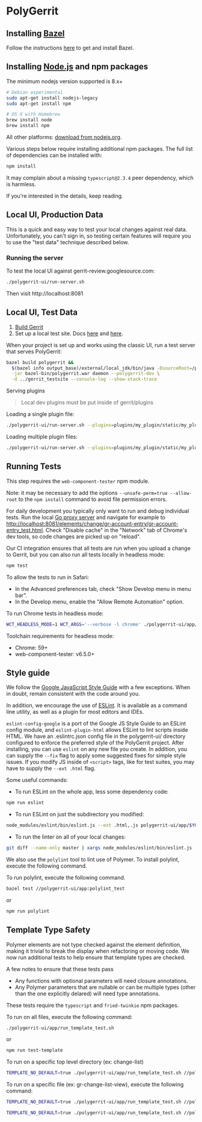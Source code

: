 
# PolyGerrit

## Installing [Bazel](https://bazel.build/)

Follow the instructions
[here](https://gerrit-review.googlesource.com/Documentation/dev-bazel.html#_installation)
to get and install Bazel.

## Installing [Node.js](https://nodejs.org/en/download/) and npm packages

The minimum nodejs version supported is 8.x+

```sh
# Debian experimental
sudo apt-get install nodejs-legacy
sudo apt-get install npm

# OS X with Homebrew
brew install node
brew install npm
```

All other platforms: [download from
nodejs.org](https://nodejs.org/en/download/).

Various steps below require installing additional npm packages. The full list of
dependencies can be installed with:

```sh
npm install
```

It may complain about a missing `typescript@2.3.4` peer dependency, which is
harmless.

If you're interested in the details, keep reading.

## Local UI, Production Data

This is a quick and easy way to test your local changes against real data.
Unfortunately, you can't sign in, so testing certain features will require
you to use the "test data" technique described below.

### Running the server

To test the local UI against gerrit-review.googlesource.com:

```sh
./polygerrit-ui/run-server.sh
```

Then visit http://localhost:8081

## Local UI, Test Data

1. [Build Gerrit](https://gerrit-review.googlesource.com/Documentation/dev-bazel.html#_gerrit_development_war_file)
2. Set up a local test site. Docs
   [here](https://gerrit-review.googlesource.com/Documentation/linux-quickstart.html) and
   [here](https://gerrit-review.googlesource.com/Documentation/dev-readme.html#init).

When your project is set up and works using the classic UI, run a test server
that serves PolyGerrit:

```sh
bazel build polygerrit &&
  $(bazel info output_base)/external/local_jdk/bin/java -DsourceRoot=/path/to/my/checkout \
  -jar bazel-bin/polygerrit.war daemon --polygerrit-dev \
  -d ../gerrit_testsite --console-log --show-stack-trace
```

Serving plugins

> Local dev plugins must be put inside of gerrit/plugins

Loading a single plugin file:

```sh
./polygerrit-ui/run-server.sh --plugins=plugins/my_plugin/static/my_plugin.js
```

Loading multiple plugin files:

```sh
./polygerrit-ui/run-server.sh --plugins=plugins/my_plugin/static/my_plugin.js,plugins/my_plugin/static/my_plugin.html
```

## Running Tests

This step requires the `web-component-tester` npm module.

Note: it may be necessary to add the options `--unsafe-perm=true --allow-root`
to the `npm install` command to avoid file permission errors.

For daily development you typically only want to run and debug individual tests.
Run the local [Go proxy server](#go-server) and navigate for example to
<http://localhost:8081/elements/change/gr-account-entry/gr-account-entry_test.html>.
Check "Disable cache" in the "Network" tab of Chrome's dev tools, so code
changes are picked up on "reload".

Our CI integration ensures that all tests are run when you upload a change to
Gerrit, but you can also run all tests locally in headless mode:

```sh
npm test
```

To allow the tests to run in Safari:

* In the Advanced preferences tab, check "Show Develop menu in menu bar".
* In the Develop menu, enable the "Allow Remote Automation" option.

To run Chrome tests in headless mode:

```sh
WCT_HEADLESS_MODE=1 WCT_ARGS='--verbose -l chrome' ./polygerrit-ui/app/run_test.sh
```

Toolchain requirements for headless mode:

* Chrome: 59+
* web-component-tester: v6.5.0+

## Style guide

We follow the [Google JavaScript Style Guide](https://google.github.io/styleguide/javascriptguide.xml)
with a few exceptions. When in doubt, remain consistent with the code around you.

In addition, we encourage the use of [ESLint](http://eslint.org/).
It is available as a command line utility, as well as a plugin for most editors
and IDEs.

`eslint-config-google` is a port of the Google JS Style Guide to an ESLint
config module, and `eslint-plugin-html` allows ESLint to lint scripts inside
HTML.
We have an .eslintrc.json config file in the polygerrit-ui/ directory configured
to enforce the preferred style of the PolyGerrit project.
After installing, you can use `eslint` on any new file you create.
In addition, you can supply the `--fix` flag to apply some suggested fixes for
simple style issues.
If you modify JS inside of `<script>` tags, like for test suites, you may have
to supply the `--ext .html` flag.

Some useful commands:

* To run ESLint on the whole app, less some dependency code:

```sh
npm run eslint
```

* To run ESLint on just the subdirectory you modified:

```sh
node_modules/eslint/bin/eslint.js --ext .html,.js polygerrit-ui/app/$YOUR_DIR_HERE
```

* To run the linter on all of your local changes:

```sh
git diff --name-only master | xargs node_modules/eslint/bin/eslint.js --ext .html,.js
```

We also use the `polylint` tool to lint use of Polymer. To install polylint,
execute the following command.

To run polylint, execute the following command.

```sh
bazel test //polygerrit-ui/app:polylint_test
```

or

```sh
npm run polylint
```

## Template Type Safety
Polymer elements are not type checked against the element definition, making it trivial to break the display when refactoring or moving code. We now run additional tests to help ensure that template types are checked.

A few notes to ensure that these tests pass
- Any functions with optional parameters will need closure annotations.
- Any Polymer parameters that are nullable or can be multiple types (other than the one explicitly delared) will need type annotations.

These tests require the `typescript` and `fried-twinkie` npm packages.

To run on all files, execute the following command:

```sh
./polygerrit-ui/app/run_template_test.sh
```

or

```sh
npm run test-template
```

To run on a specific top level directory (ex: change-list)
```sh
TEMPLATE_NO_DEFAULT=true ./polygerrit-ui/app/run_template_test.sh //polygerrit-ui/app:template_test_change-list
```

To run on a specific file (ex: gr-change-list-view), execute the following command:
```sh
TEMPLATE_NO_DEFAULT=true ./polygerrit-ui/app/run_template_test.sh //polygerrit-ui/app:template_test_<TOP_LEVEL_DIRECTORY> --test_arg=<VIEW_NAME>
```

```sh
TEMPLATE_NO_DEFAULT=true ./polygerrit-ui/app/run_template_test.sh //polygerrit-ui/app:template_test_change-list --test_arg=gr-change-list-view
```

